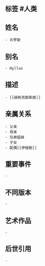 ## 标签  #人类
## 姓名
	- 许罗斯
## 别名
	- Hyllus
## 描述
	- [[赫剌克勒斯族]]
## 亲属关系
	- 父亲
	- 母亲
	- 兄弟姐妹
	- 子女
	- 配偶[[伊俄勒]]
## 重要事件
	-
## 不同版本
	-
## 艺术作品
	-
## 后世引用
	-
